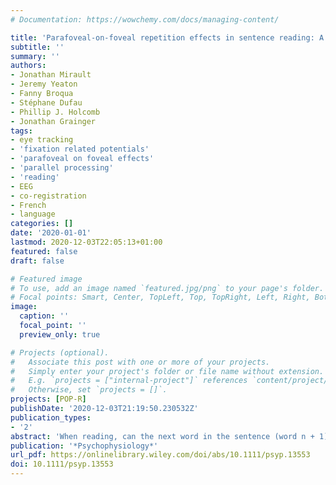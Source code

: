 ```yaml
---
# Documentation: https://wowchemy.com/docs/managing-content/

title: 'Parafoveal-on-foveal repetition effects in sentence reading: A co-registered eye-tracking and electroencephalogram study'
subtitle: ''
summary: ''
authors:
- Jonathan Mirault
- Jeremy Yeaton
- Fanny Broqua
- Stéphane Dufau
- Phillip J. Holcomb
- Jonathan Grainger
tags:
- eye tracking
- 'fixation related potentials'
- 'parafoveal on foveal effects'
- 'parallel processing'
- 'reading'
- EEG
- co-registration
- French
- language
categories: []
date: '2020-01-01'
lastmod: 2020-12-03T22:05:13+01:00
featured: false
draft: false

# Featured image
# To use, add an image named `featured.jpg/png` to your page's folder.
# Focal points: Smart, Center, TopLeft, Top, TopRight, Left, Right, BottomLeft, Bottom, BottomRight.
image:
  caption: ''
  focal_point: ''
  preview_only: true

# Projects (optional).
#   Associate this post with one or more of your projects.
#   Simply enter your project's folder or file name without extension.
#   E.g. `projects = ["internal-project"]` references `content/project/deep-learning/index.md`.
#   Otherwise, set `projects = []`.
projects: [POP-R]
publishDate: '2020-12-03T21:19:50.230532Z'
publication_types:
- '2'
abstract: 'When reading, can the next word in the sentence (word n + 1) influence how you read the word you are currently looking at (word n)? Serial models of sentence reading state that this generally should not be the case, whereas parallel models predict that this should be the case. Here we focus on perhaps the simplest and the strongest Parafoveal-on-Foveal (PoF) manipulation: word n + 1 is either the same as word n or a different word. Participants read sentences for comprehension and when their eyes left word n, the repeated or unrelated word at position n + 1 was swapped for a word that provided a syntactically correct continuation of the sentence. We recorded electroencephalogram and eye-movements, and time-locked the analysis of fixation-related potentials (FRPs) to fixation of word n. We found robust PoF repetition effects on gaze durations on word n, and also on the initial landing position on word n. Most important is that we also observed significant effects in FRPs, reaching significance at 260 ms post-fixation of word n. Repetition of the target word n at position n + 1 caused a widely distributed reduced negativity in the FRPs. Given the timing of this effect, we argue that it is driven by orthographic processing of word n + 1, while readers were still looking at word n, plus the spatial integration of orthographic information extracted from these two words in parallel.'
publication: '*Psychophysiology*'
url_pdf: https://onlinelibrary.wiley.com/doi/abs/10.1111/psyp.13553
doi: 10.1111/psyp.13553
---
```

